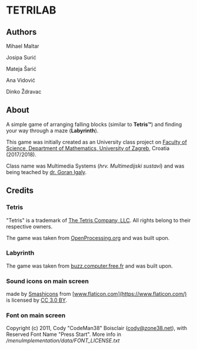 # TETRILAB
## Authors
Mihael Maltar

Josipa Surić

Mateja Šarić

Ana Vidović

Dinko Ždravac

## About
A simple game of arranging falling blocks (similar to **Tetris™**) and finding your way through a maze (**Labyrinth**).


This game was initially created as an University class project on
[Faculty of Science, Department of Mathematics, University of Zagreb](https://www.math.pmf.unizg.hr/), Croatia (2017/2018).

Class name was Multimedia Systems (_hrv. Multimedijski sustavi_) and was being teached by [dr. Goran Igaly](https://web.math.pmf.unizg.hr/~igaly/).

## Credits

### Tetris
"Tetris" is a trademark of [The Tetris Company, LLC](http://www.tetris.com/).
All rights belong to their respective owners.

The game was taken from [OpenProcessing.org](https://www.openprocessing.org/sketch/313016) and was built upon.

### Labyrinth

The game was taken from [buzz.computer.free.fr](http://buzz.computer.free.fr/index.php?post%2F2017%2F05%2F04%2FProcessing-%3A-A-simple-maze-game) and was built upon.

### Sound icons on main screen
made by [Smashicons](https://www.flaticon.com/authors/smashicons)  from [www.flaticon.com](https://www.flaticon.com/) is licensed by [CC 3.0 BY](http://creativecommons.org/licenses/by/3.0/).

### Font on main screen
Copyright (c) 2011, Cody "CodeMan38" Boisclair (cody@zone38.net), with Reserved Font Name "Press Start".
More info in _/menuImplementation/data/FONT_LICENSE.txt_
